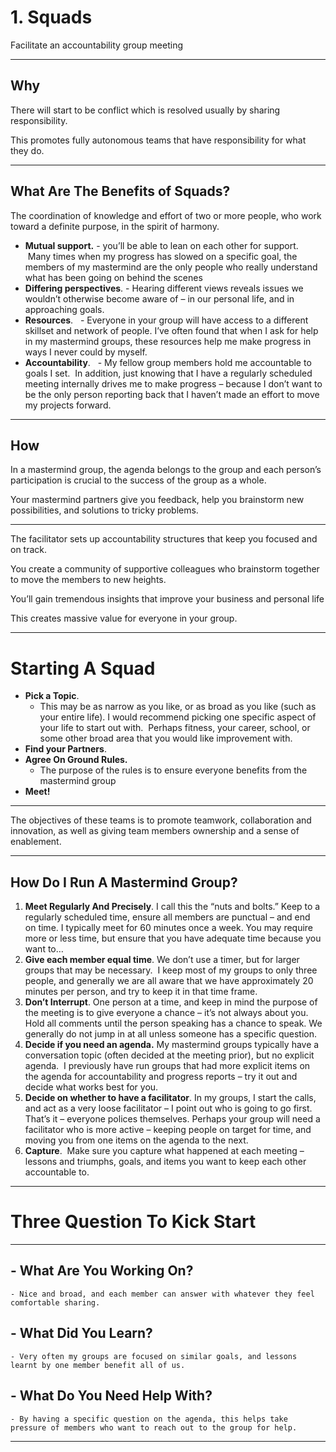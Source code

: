 
# 1. Squads
Facilitate an accountability group meeting


---

## Why 

There will start to be conflict which is resolved usually by sharing responsibility.

This promotes fully autonomous teams that have responsibility for what they do.

---

## What Are The Benefits of Squads?

The coordination of knowledge and effort of two or more people, who work toward a definite purpose, in the spirit of harmony.


-   **Mutual support.** 
		-   you’ll be able to lean on each other for support.  Many times when my progress has slowed on a specific goal, the members of my mastermind are the only people who really understand what has been going on behind the scenes
-   **Differing perspectives**. 
		-   Hearing different views reveals issues we wouldn’t otherwise become aware of – in our personal life, and in approaching goals.  
-   **Resources**.  
		-   Everyone in your group will have access to a different skillset and network of people. I’ve often found that when I ask for help in my mastermind groups, these resources help me make progress in ways I never could by myself.
-   **Accountability**.  
		-   My fellow group members hold me accountable to goals I set.  In addition, just knowing that I have a regularly scheduled meeting internally drives me to make progress – because I don’t want to be the only person reporting back that I haven’t made an effort to move my projects forward.

---

## How

In a mastermind group, the agenda belongs to the group and each person’s participation is crucial to the success of the group as a whole. 

Your mastermind partners give you feedback, help you brainstorm new possibilities, and solutions to tricky problems.

---

 The facilitator sets up accountability structures that keep you focused and on track. 
 
 You create a community of supportive colleagues who brainstorm together to move the members to new heights. 
 
 You’ll gain tremendous insights that improve your business and personal life
 
This creates massive value for everyone in your group.

---

# Starting A Squad
-   **Pick a Topic**.  
	-   This may be as narrow as you like, or as broad as you like (such as your entire life).  I would recommend picking one specific aspect of your life to start out with.  Perhaps fitness, your career, school, or some other broad area that you would like improvement with.
-   **Find your Partners**.
-   **Agree On Ground Rules.** 
	-   The purpose of the rules is to ensure everyone benefits from the mastermind group
-   **Meet!**

---

The objectives of these teams is to promote teamwork, collaboration and innovation, as well as giving team members ownership and a sense of enablement.

---


## How Do I Run A Mastermind Group?

1.  **Meet Regularly And Precisely**. I call this the “nuts and bolts.” Keep to a regularly scheduled time, ensure all members are punctual – and end on time. I typically meet for 60 minutes once a week. You may require more or less time, but ensure that you have adequate time because you want to…
2.  **Give each member equal time**. We don’t use a timer, but for larger groups that may be necessary.  I keep most of my groups to only three people, and generally we are all aware that we have approximately 20 minutes per person, and try to keep it in that time frame.
3.  **Don’t Interrupt**. One person at a time, and keep in mind the purpose of the meeting is to give everyone a chance – it’s not always about you. Hold all comments until the person speaking has a chance to speak. We generally do not jump in at all unless someone has a specific question.
4.  **Decide if you need an agenda.** My mastermind groups typically have a conversation topic (often decided at the meeting prior), but no explicit agenda.  I previously have run groups that had more explicit items on the agenda for accountability and progress reports – try it out and decide what works best for you.
5.  **Decide on whether to have a facilitator**. In my groups, I start the calls, and act as a very loose facilitator – I point out who is going to go first. That’s it – everyone polices themselves. Perhaps your group will need a facilitator who is more active – keeping people on target for time, and moving you from one items on the agenda to the next.
6.  **Capture**.  Make sure you capture what happened at each meeting – lessons and triumphs, goals, and items you want to keep each other accountable to. 

---

# Three Question To Kick Start
---

## - What Are You Working On? 

	- Nice and broad, and each member can answer with whatever they feel comfortable sharing.

## - What Did You Learn? 
	- Very often my groups are focused on similar goals, and lessons learnt by one member benefit all of us.

## - What Do You Need Help With? 
	- By having a specific question on the agenda, this helps take pressure of members who want to reach out to the group for help.
	
---